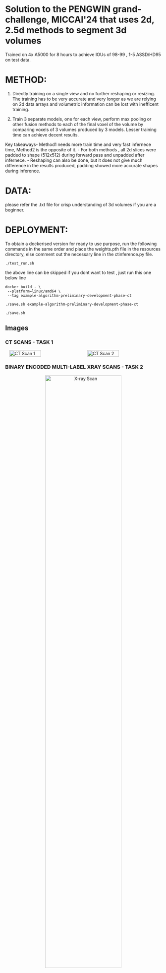 # Solution to the PENGWIN grand-challenge, MICCAI'24 that uses 2d, 2.5d methods to segment 3d volumes

Trained on 4x A5000 for 8 hours to achieve IOUs of 98-99 , 1-5 ASSD/HD95 on test data.

# METHOD:

1) Directly training on a single view and no further reshaping or resizing.
   The training has to be very accurate and very longer as we are relying on 2d data arrays and volumetric information can be lost with inefficent training.

2) Train 3 separate models, one for each view, perform max pooling or other fusion methods to each of the final voxel of the volume by comparing voxels of 3 volumes produced by 3 models. Lesser training time can achieve decent results. 


Key takeaways- Method1 needs more train time and very fast infernece time, Method2 is the opposite of it. 
             - For both methods , all 2d slices were padded to shape (512x512) during forward pass and unpadded after infernece. 
             - Reshaping can also be done, but it does not give much difference in the results produced, padding showed more accurate shapes during inference. 


# DATA:

please refer the .txt file for crisp understanding of 3d volumes if you are a beginner.

# DEPLOYMENT:

To obtain a dockerised version for ready to use purpose, run the following commands in the same order and place the 
weights.pth file in the resources directory, else comment out the necessary line in the ctinference.py file.

```
./test_run.sh
```

the above line can be skipped if you dont want to test , just run this one below line
```
docker build . \
 --platform=linux/amd64 \
 --tag example-algorithm-preliminary-development-phase-ct
```

```
./save.sh example-algorithm-preliminary-development-phase-ct
```

```
./save.sh
```

## Images

### CT SCANS - TASK 1

<div style="display: flex; justify-content: space-around; margin-bottom: 20px;">
  <img src="https://github.com/user-attachments/assets/51cc4752-5ee7-4510-a527-bf31e085c5ea" alt="CT Scan 1" width="45%">
  <img src="https://github.com/user-attachments/assets/8a9ced47-fc22-4ef3-9c64-f6c56a7da4c7" alt="CT Scan 2" width="45%">
</div>

### BINARY ENCODED MULTI-LABEL XRAY SCANS - TASK 2

<div style="text-align: center;">
  <img src="https://github.com/user-attachments/assets/5a202d83-ff61-4d40-b199-65fd205b81a3" alt="X-ray Scan" width="70%">
</div>
